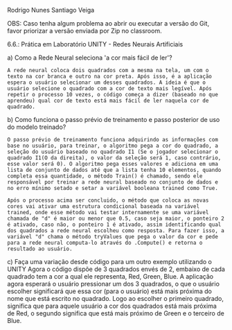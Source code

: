 Rodrigo Nunes Santiago Veiga

OBS: Caso tenha algum problema ao abrir ou executar a versão do Git, favor priorizar a versão enviada por Zip no classroom.

6.6.: Prática em Laboratório UNITY - Redes Neurais Artificiais

a) Como a Rede Neural seleciona 'a cor mais fácil de ler'?

	A rede neural coloca dois quadrados com a mesma na tela, um com o texto na cor branca e outro na cor preta. Após isso, é a aplicação espera o usuário selecionar um desses quadrados. A ideia é que o usuário selecione o quadrado com a cor de texto mais legível. Após repetir o processo 10 vezes, o código começa a dizer (baseado no que aprendeu) qual cor de texto está mais fácil de ler naquela cor de quadrado.

b) Como funciona o passo prévio de treinamento e passo posterior de uso do modelo treinado?

	O passo prévio de treinamento funciona adquirindo as informações com base no usuário, para treinar, o algoritmo pega a cor do quadrado, a seleção do usuário baseado no quadrado I1 (Se o jogador selecionar o quadrado I1(O da direita), o valor da seleção será 1, caso contrário, esse valor será 0). O algoritmo pega esses valores e adiciona em uma lista de conjunto de dados até que a lista tenha 10 elementos, quando completa essa quantidade, o método Train() é chamado, sendo ele responsável por treinar a rede neural baseado no conjunto de dados e no erro mínimo setado e setar a variável booleana trained como True. 

	Após o processo acima ser concluido, o método que coloca as novas cores vai ativar uma estrutura condicional baseada na variável trained, onde esse método vai testar internamente se uma variável chamada de "d" é maior ou menor que 0.5, caso seja maior, o ponteiro 2 é ativado, caso não, o ponteiro 1 é ativado, assim identificando qual dos quadrados a rede neural escolheu como resposta. Para fazer isso, a variável "d" chama o método tryValues que pega o valor da cor e pede para a rede neural computa-lo através do .Compute() e retorna o resultado ao usuário.

c) Faça uma variação desde código para um outro exemplo utilizando o UNITY
	Agora o código dispõe de 3 quadrados envés de 2, embaixo de cada quadrado tem a cor a qual ele representa, Red, Green, Blue. A aplicação agora esperará o usuário pressionar um dos 3 quadrados, o que o usuário escolher significará que essa cor (para o usuário) está mais próxima do nome que está escrito no quadrado. Logo ao escolher o primeiro quadrado, significa que para aquele usuário a cor dos quadrados está mais próxima de Red, o segundo significa que está mais próximo de Green e o terceiro de Blue.
